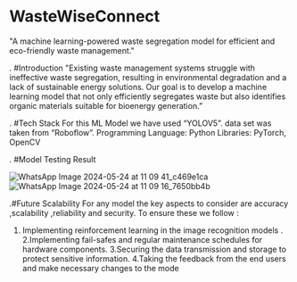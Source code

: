 # WasteWiseConnect
"A machine learning-powered waste segregation model for efficient and eco-friendly waste management."

. #Introduction
    "Existing waste management systems struggle with ineffective waste segregation, resulting in environmental degradation and a lack of sustainable energy solutions. Our        goal is to develop a machine learning model that not only efficiently segregates waste but also identifies organic materials suitable for bioenergy generation.”

. #Tech Stack
    For this ML Model we have used “YOLOV5”.
    data set was taken from “Roboflow”.
    Programming Language: Python
    Libraries: PyTorch, OpenCV
    
. #Model Testing Result

![WhatsApp Image 2024-05-24 at 11 09 41_c469e1ca](https://github.com/user-attachments/assets/1b119246-d6a7-4272-a8b1-c18a8cf9d0c5)  ![WhatsApp Image 2024-05-24 at 11 09 16_7650bb4b](https://github.com/user-attachments/assets/b9478396-07de-44ce-9e39-e8466514de56)

 

.#Future Scalability
  For any model the key aspects to consider are accuracy ,scalability ,reliability and security. To ensure these we follow :
  1. Implementing reinforcement learning in the image recognition models .
  2.Implementing fail-safes and regular maintenance schedules for hardware
    components.
  3.Securing the data transmission and storage to protect sensitive information.
  4.Taking the feedback from the end users and make necessary changes to the
    mode


  
